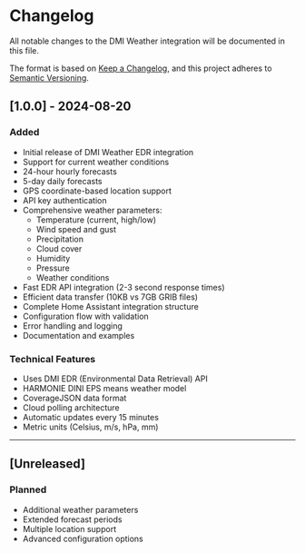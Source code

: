 # Changelog

All notable changes to the DMI Weather integration will be documented in this file.

The format is based on [Keep a Changelog](https://keepachangelog.com/en/1.0.0/),
and this project adheres to [Semantic Versioning](https://semver.org/spec/v2.0.0.html).

## [1.0.0] - 2024-08-20

### Added
- Initial release of DMI Weather EDR integration
- Support for current weather conditions
- 24-hour hourly forecasts
- 5-day daily forecasts
- GPS coordinate-based location support
- API key authentication
- Comprehensive weather parameters:
  - Temperature (current, high/low)
  - Wind speed and gust
  - Precipitation
  - Cloud cover
  - Humidity
  - Pressure
  - Weather conditions
- Fast EDR API integration (2-3 second response times)
- Efficient data transfer (10KB vs 7GB GRIB files)
- Complete Home Assistant integration structure
- Configuration flow with validation
- Error handling and logging
- Documentation and examples

### Technical Features
- Uses DMI EDR (Environmental Data Retrieval) API
- HARMONIE DINI EPS means weather model
- CoverageJSON data format
- Cloud polling architecture
- Automatic updates every 15 minutes
- Metric units (Celsius, m/s, hPa, mm)

---

## [Unreleased]

### Planned
- Additional weather parameters
- Extended forecast periods
- Multiple location support
- Advanced configuration options
